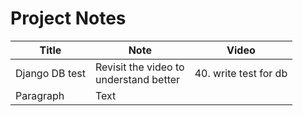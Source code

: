 # Project Notes

| Title          | Note                                        | Video                 |
|----------------|---------------------------------------------|-----------------------|
| Django DB test | Revisit the video to <br/>understand better | 40. write test for db |
| Paragraph      | Text                                        |                       |